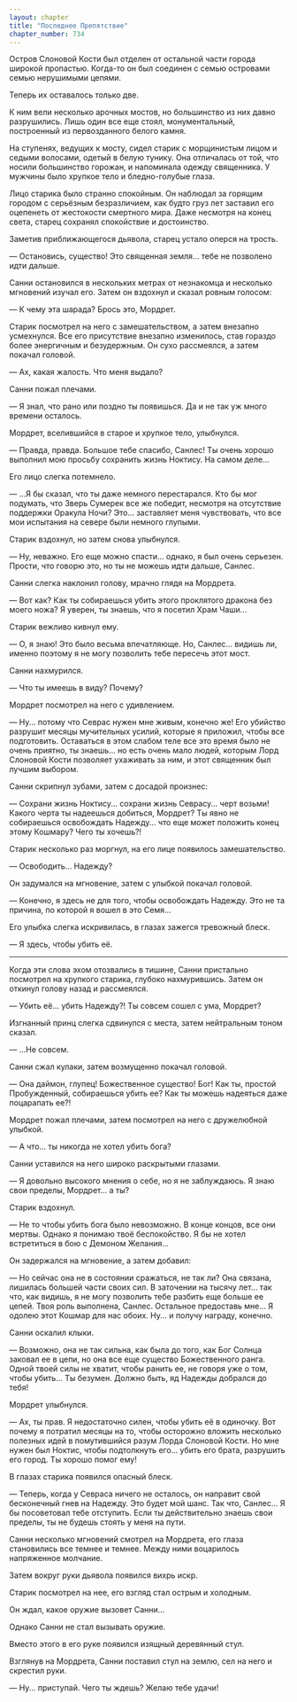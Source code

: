 ```yaml
---
layout: chapter
title: "Последнее Препятствие"
chapter_number: 734
---
```


Остров Слоновой Кости был отделен от остальной части города широкой пропастью. Когда-то он был соединен с семью островами семью нерушимыми цепями.

Теперь их оставалось только две.

К ним вели несколько арочных мостов, но большинство из них давно разрушились. Лишь один все еще стоял, монументальный, построенный из первозданного белого камня.

На ступенях, ведущих к мосту, сидел старик с морщинистым лицом и седыми волосами, одетый в белую тунику. Она отличалась от той, что носили большинство горожан, и напоминала одежду священника. У мужчины было хрупкое тело и бледно-голубые глаза.

Лицо старика было странно спокойным. Он наблюдал за горящим городом с серьёзным безразличием, как будто груз лет заставил его оцепенеть от жестокости смертного мира. Даже несмотря на конец света, старец сохранял спокойствие и достоинство.

Заметив приближающегося дьявола, старец устало оперся на трость.

— Остановись, существо! Это священная земля... тебе не позволено идти дальше.

Санни остановился в нескольких метрах от незнакомца и несколько мгновений изучал его. Затем он вздохнул и сказал ровным голосом:

— К чему эта шарада? Брось это, Мордрет.

Старик посмотрел на него с замешательством, а затем внезапно усмехнулся. Все его присутствие внезапно изменилось, став гораздо более энергичным и безудержным. Он сухо рассмеялся, а затем покачал головой.

— Ах, какая жалость. Что меня выдало?

Санни пожал плечами.

— Я знал, что рано или поздно ты появишься. Да и не так уж много времени осталось.

Мордрет, вселившийся в старое и хрупкое тело, улыбнулся.

— Правда, правда. Большое тебе спасибо, Санлес! Ты очень хорошо выполнил мою просьбу сохранить жизнь Ноктису. На самом деле...

Его лицо слегка потемнело.

— ...Я бы сказал, что ты даже немного перестарался. Кто бы мог подумать, что Зверь Сумерек все же победит, несмотря на отсутствие поддержки Оракула Ночи? Это... заставляет меня чувствовать, что все мои испытания на севере были немного глупыми.

Старик вздохнул, но затем снова улыбнулся.

— Ну, неважно. Его еще можно спасти... однако, я был очень серьезен. Прости, что говорю это, но ты не можешь идти дальше, Санлес.

Санни слегка наклонил голову, мрачно глядя на Мордрета.

— Вот как? Как ты собираешься убить этого проклятого дракона без моего ножа? Я уверен, ты знаешь, что я посетил Храм Чаши...

Старик вежливо кивнул ему.

— О, я знаю! Это было весьма впечатляюще. Но, Санлес... видишь ли, именно поэтому я не могу позволить тебе пересечь этот мост.

Санни нахмурился.

— Что ты имеешь в виду? Почему?

Мордрет посмотрел на него с удивлением.

— Ну... потому что Севрас нужен мне живым, конечно же! Его убийство разрушит месяцы мучительных усилий, которые я приложил, чтобы все подготовить. Оставаться в этом слабом теле все это время было не очень приятно, ты знаешь... но есть очень мало людей, которым Лорд Слоновой Кости позволяет ухаживать за ним, и этот священник был лучшим выбором.

Санни скрипнул зубами, затем с досадой произнес:

— Сохрани жизнь Ноктису... сохрани жизнь Севрасу... черт возьми! Какого черта ты надеешься добиться, Мордрет? Ты явно не собираешься освобождать Надежду... что еще может положить конец этому Кошмару? Чего ты хочешь?!

Старик несколько раз моргнул, на его лице появилось замешательство.

— Освободить... Надежду?

Он задумался на мгновение, затем с улыбкой покачал головой.

— Конечно, я здесь не для того, чтобы освобождать Надежду. Это не та причина, по которой я вошел в это Семя...

Его улыбка слегка искривилась, в глазах зажегся тревожный блеск.

— Я здесь, чтобы убить её.

***

Когда эти слова эхом отозвались в тишине, Санни пристально посмотрел на хрупкого старика, глубоко нахмурившись. Затем он откинул голову назад и рассмеялся.

— Убить её... убить Надежду?! Ты совсем сошел с ума, Мордрет?

Изгнанный принц слегка сдвинулся с места, затем нейтральным тоном сказал.

— ...Не совсем.

Санни сжал кулаки, затем возмущенно покачал головой.

— Она даймон, глупец! Божественное существо! Бог! Как ты, простой Пробужденный, собираешься убить ее? Как ты можешь надеяться даже поцарапать ее?!

Мордрет пожал плечами, затем посмотрел на него с дружелюбной улыбкой.

— А что... ты никогда не хотел убить бога?

Санни уставился на него широко раскрытыми глазами.

— Я довольно высокого мнения о себе, но я не заблуждаюсь. Я знаю свои пределы, Мордрет... а ты?

Старик вздохнул.

— Не то чтобы убить бога было невозможно. В конце концов, все они мертвы. Однако я понимаю твоё беспокойство. Я бы не хотел встретиться в бою с Демоном Желания...

Он задержался на мгновение, а затем добавил:

— Но сейчас она не в состоянии сражаться, не так ли? Она связана, лишилась большей части своих сил. В заточении на тысячу лет... так что, как видишь, я не могу позволить тебе разбить еще больше ее цепей. Твоя роль выполнена, Санлес. Остальное предоставь мне... Я одолею этот Кошмар для нас обоих. Ну... и получу награду, конечно.

Санни оскалил клыки.

— Возможно, она не так сильна, как была до того, как Бог Солнца заковал ее в цепи, но она все еще существо Божественного ранга. Одной твоей силы не хватит, чтобы ранить ее, не говоря уже о том, чтобы убить... Ты безумен. Должно быть, яд Надежды добрался до тебя!

Мордрет улыбнулся.

— Ах, ты прав. Я недостаточно силен, чтобы убить её в одиночку. Вот почему я потратил месяцы на то, чтобы осторожно вложить несколько полезных идей в помутившийся разум Лорда Слоновой Кости. Но мне нужен был Ноктис, чтобы подтолкнуть его... убить его брата, разрушить его город. Ты хорошо помог ему!

В глазах старика появился опасный блеск.

— Теперь, когда у Севраса ничего не осталось, он направит свой бесконечный гнев на Надежду. Это будет мой шанс. Так что, Санлес... Я бы посоветовал тебе отступить. Если ты действительно знаешь свои пределы, ты не будешь стоять у меня на пути.

Санни несколько мгновений смотрел на Мордрета, его глаза становились все темнее и темнее. Между ними воцарилось напряженное молчание.

Затем вокруг руки дьявола появился вихрь искр.

Старик посмотрел на нее, его взгляд стал острым и холодным.

Он ждал, какое оружие вызовет Санни...

Однако Санни не стал вызывать оружие.

Вместо этого в его руке появился изящный деревянный стул.

Взглянув на Мордрета, Санни поставил стул на землю, сел на него и скрестил руки.

— Ну... приступай. Чего ты ждешь? Желаю тебе удачи!